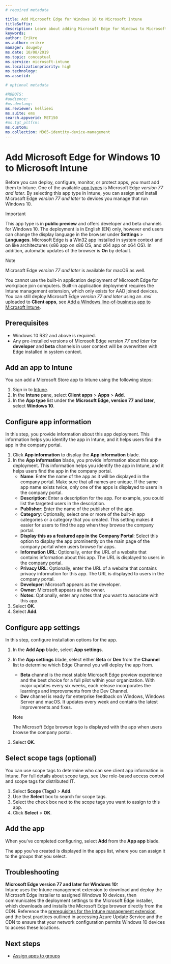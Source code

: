 ```yaml
---
# required metadata

title: Add Microsoft Edge for Windows 10 to Microsoft Intune
titleSuffix:
description: Learn about adding Microsoft Edge for Windows to Microsoft Intune.
keywords:
author: Erikre
ms.author: erikre
manager: dougeby
ms.date: 10/08/2019
ms.topic: conceptual
ms.service: microsoft-intune
ms.localizationpriority: high
ms.technology:
ms.assetid: 

# optional metadata

#ROBOTS:
#audience:
#ms.devlang:
ms.reviewer: kellieei
ms.suite: ems
search.appverid: MET150
#ms.tgt_pltfrm:
ms.custom: 
ms.collection: M365-identity-device-management
---
```


# Add Microsoft Edge for Windows 10 to Microsoft Intune

Before you can deploy, configure, monitor, or protect apps, you must add them to Intune. One of the available [app types](~/apps/apps-add.md#app-types-in-microsoft-intune) is Microsoft Edge *version 77 and later*. By selecting this app type in Intune, you can assign and install Microsoft Edge *version 77 and later* to devices you manage that run Windows 10.

> [!IMPORTANT]
> This app type is in **public preview** and offers developer and beta channels for Windows 10. The deployment is in English (EN) only, however end users can change the display language in the browser under **Settings** > **Languages**. Microsoft Edge is a Win32 app installed in system context and on like architectures (x86 app on x86 OS, and x64 app on x64 OS). In addition, automatic updates of the browser is **On** by default.

> [!NOTE]
> Microsoft Edge *version 77 and later* is available for macOS as well.
> 
> You cannot use the built-in application deployment of Microsoft Edge for workplace join computers. Built-in application deployment requires the Intune management extension, which only exists for AAD joined devices. You can still deploy Microsoft Edge *version 77 and later* using an *.msi* uploaded to **Client apps**, see [Add a Windows line-of-business app to Microsoft Intune](~/apps/lob-apps-windows.md).

## Prerequisites
- Windows 10 RS2 and above is required.
- Any pre-installed versions of Microsoft Edge *version 77 and later* for **developer** and **beta** channels in user context will be overwritten with Edge installed in system context.

## Add an app to Intune
You can add a Microsoft Store app to Intune using the following steps:

1. Sign in to [Intune](https://go.microsoft.com/fwlink/?linkid=2090973).
2. In the **Intune** pane, select **Client apps** > **Apps** > **Add**.
3. In the **App type** list under the **Microsoft Edge, version 77 and later**, select **Windows 10**.

## Configure app information
In this step, you provide information about this app deployment. This information helps you identify the app in Intune, and it helps users find the app in the company portal.

1. Click **App information** to display the **App information** blade.
2. In the **App information** blade, you provide information about this app deployment. This information helps you identify the app in Intune, and it helps users find the app in the company portal.
    - **Name**: Enter the name of the app as it will be displayed in the company portal. Make sure that all names are unique. If the same app name exists twice, only one of the apps is displayed to users in the company portal.
    - **Description**: Enter a description for the app. For example, you could list the targeted users in the description.
    - **Publisher**: Enter the name of the publisher of the app.
    - **Category**: Optionally, select one or more of the built-in app categories or a category that you created. This setting makes it easier for users to find the app when they browse the company portal.
    - **Display this as a featured app in the Company Portal**: Select this option to display the app prominently on the main page of the company portal when users browse for apps.
    - **Information URL**: Optionally, enter the URL of a website that contains information about this app. The URL is displayed to users in the company portal.
    - **Privacy URL**: Optionally, enter the URL of a website that contains privacy information for this app. The URL is displayed to users in the company portal.
    - **Developer**: Microsoft appears as the developer.
    - **Owner**: Microsoft appears as the owner.
    - **Notes**: Optionally, enter any notes that you want to associate with this app.
3. Select **OK**.
4. Select **Add**.

## Configure app settings
In this step, configure installation options for the app.

1. In the **Add App** blade, select **App settings**.
2. In the **App settings** blade, select either **Beta** or **Dev** from the **Channel** list to determine which Edge Channel you will deploy the app from.
    - **Beta** channel is the most stable Microsoft Edge preview experience and the best choice for a full pilot within your organization. With major updates every six weeks, each release incorporates the learnings and improvements from the Dev Channel.
    - **Dev** channel is ready for enterprise feedback on Windows, Windows Server and macOS. It updates every week and contains the latest improvements and fixes.

    > [!NOTE]
    > The Microsoft Edge browser logo is displayed with the app when users browse the company portal.

3.	Select **OK**.

## Select scope tags (optional)
You can use scope tags to determine who can see client app information in Intune. For full details about scope tags, see Use role-based access control and scope tags for distributed IT.
1.	Select **Scope (Tags)** > **Add**.
2.	Use the **Select** box to search for scope tags.
3.	Select the check box next to the scope tags you want to assign to this app.
4.	Click **Select** > **OK**.

## Add the app
When you've completed configuring, select **Add** from the **App app** blade. 

The app you've created is displayed in the apps list, where you can assign it to the groups that you select. 

## Troubleshooting
**Microsoft Edge version 77 and later for Windows 10:**<br>
Intune uses the Intune management extension to download and deploy the Microsoft Edge installer to assigned Windows 10 devices, then communicates the deployment settings to the Microsoft Edge installer, which downloads and installs the Microsoft Edge browser directly from the CDN. Reference the [prerequisites for the Intune management extension](~/apps/intune-management-extension.md#prerequisites), and the best practices outlined in accessing Azure Update Service and the CDN to ensure that your network configuration permits Windows 10 devices to access these locations.

## Next steps
- [Assign apps to groups](~/apps/apps-deploy.md)
